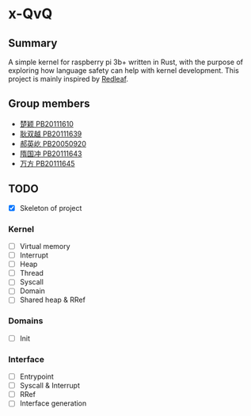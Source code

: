 # x-QvQ

## Summary

A simple kernel for raspberry pi 3b+ written in Rust,  with the purpose of exploring how language safety can help with kernel development. This project is mainly inspired by [Redleaf](https://github.com/mars-research/redleaf).

## Group members

- [楚颖 PB20111610](https://github.com/PB20111610)
- [耿双越 PB20111639](https://github.com/Annie-Geng)
- [郝英屹 PB20050920](https://github.com/jpy794)
- [隋国冲 PB20111643](https://github.com/suiguochong)
- [万方 PB20111645](https://github.com/jiuguaiwf)

## TODO

- [x] Skeleton of project

### Kernel

- [ ] Virtual memory
- [ ] Interrupt
- [ ] Heap
- [ ] Thread
- [ ] Syscall
- [ ] Domain
- [ ] Shared heap & RRef

### Domains

- [ ] Init

### Interface

- [ ] Entrypoint
- [ ] Syscall & Interrupt
- [ ] RRef
- [ ] Interface generation
